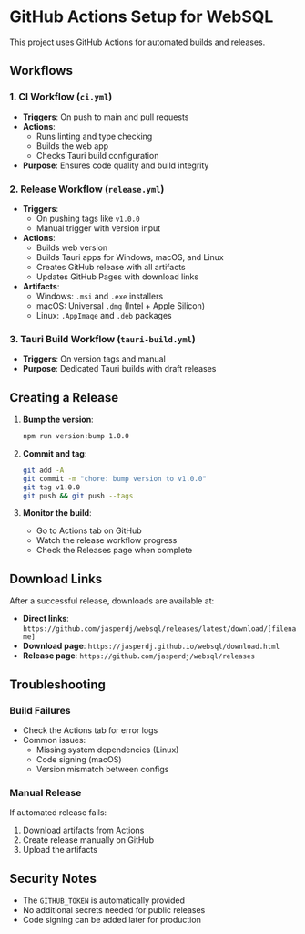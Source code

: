 # GitHub Actions Setup for WebSQL

This project uses GitHub Actions for automated builds and releases.

## Workflows

### 1. CI Workflow (`ci.yml`)
- **Triggers**: On push to main and pull requests
- **Actions**:
  - Runs linting and type checking
  - Builds the web app
  - Checks Tauri build configuration
- **Purpose**: Ensures code quality and build integrity

### 2. Release Workflow (`release.yml`)
- **Triggers**: 
  - On pushing tags like `v1.0.0`
  - Manual trigger with version input
- **Actions**:
  - Builds web version
  - Builds Tauri apps for Windows, macOS, and Linux
  - Creates GitHub release with all artifacts
  - Updates GitHub Pages with download links
- **Artifacts**:
  - Windows: `.msi` and `.exe` installers
  - macOS: Universal `.dmg` (Intel + Apple Silicon)
  - Linux: `.AppImage` and `.deb` packages

### 3. Tauri Build Workflow (`tauri-build.yml`)
- **Triggers**: On version tags and manual
- **Purpose**: Dedicated Tauri builds with draft releases

## Creating a Release

1. **Bump the version**:
   ```bash
   npm run version:bump 1.0.0
   ```

2. **Commit and tag**:
   ```bash
   git add -A
   git commit -m "chore: bump version to v1.0.0"
   git tag v1.0.0
   git push && git push --tags
   ```

3. **Monitor the build**:
   - Go to Actions tab on GitHub
   - Watch the release workflow progress
   - Check the Releases page when complete

## Download Links

After a successful release, downloads are available at:
- **Direct links**: `https://github.com/jasperdj/websql/releases/latest/download/[filename]`
- **Download page**: `https://jasperdj.github.io/websql/download.html`
- **Release page**: `https://github.com/jasperdj/websql/releases`

## Troubleshooting

### Build Failures
- Check the Actions tab for error logs
- Common issues:
  - Missing system dependencies (Linux)
  - Code signing (macOS)
  - Version mismatch between configs

### Manual Release
If automated release fails:
1. Download artifacts from Actions
2. Create release manually on GitHub
3. Upload the artifacts

## Security Notes
- The `GITHUB_TOKEN` is automatically provided
- No additional secrets needed for public releases
- Code signing can be added later for production